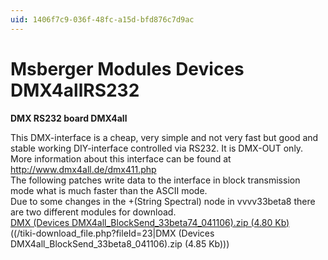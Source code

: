 ```yaml
---
uid: 1406f7c9-036f-48fc-a15d-bfd876c7d9ac
---
```


# Msberger Modules Devices DMX4allRS232
**DMX RS232 board DMX4all**  

This DMX-interface is a cheap, very simple and not very fast but good and stable working DIY-interface controlled via RS232. It is DMX-OUT only.  
More information about this interface can be found at <a href="http://www.dmx4all.de/dmx411.php" class="extURL" target="_blank">http://www.dmx4all.de/dmx411.php</a>  
The following patches write data to the interface in block transmission mode what is much faster than the ASCII mode.  
Due to some changes in the +(String Spectral) node in vvvv33beta8 there are two different modules for download.  
[DMX (Devices DMX4all_BlockSend_33beta74_041106).zip (4.80 Kb)](https://vvvv.org/tiki-download_file.php?fileId=22)  
((/tiki-download_file.php?fileId=23|DMX (Devices DMX4all_BlockSend_33beta8_041106).zip (4.85 Kb)))